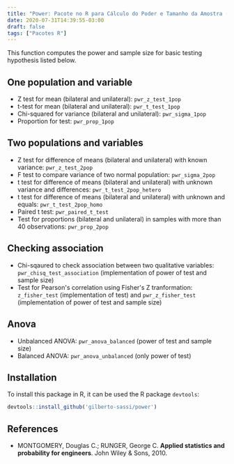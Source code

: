 ```yaml
---
title: "Power: Pacote no R para Cálculo do Poder e Tamanho da Amostra (en)"
date: 2020-07-31T14:39:55-03:00
draft: false
tags: ["Pacotes R"]
---
```



This function computes the power and sample size for basic testing hypothesis listed below.

## One population and variable

* Z test for mean (bilateral and unilateral): `pwr_z_test_1pop`
* t-test for mean (bilateral and unilateral): `pwr_t_test_1pop`
* Chi-squared for variance (bilateral and unilateral): `pwr_sigma_1pop`
* Proportion for test: `pwr_prop_1pop`

## Two populations and variables

* Z test for difference of means (bilateral and unilateral) with known variance: `pwr_z_test_2pop`
* F test to compare variance of two normal population: `pwr_sigma_2pop`
* t test for difference of means (bilateral and unilateral) with unknown variance and differences: `pwr_t_test_2pop_hetero`
* t test for difference of means (bilateral and unilateral) with unknown and equals: `pwr_t_test_2pop_homo`
* Paired t test: `pwr_paired_t_test`
* Test for proportions (bilateral and unilateral) in samples with more than 40 observations: `pwr_prop_2pop`

## Checking association

* Chi-sqaured to check association between two qualitative variables: `pwr_chisq_test_association` (implementation of power of test and sample size)
* Test for Pearson's correlation using Fisher's Z tranformation: `z_fisher_test` (implementation of test) and `pwr_z_fisher_test` (implementation of power of test and sample size)

## Anova

* Unbalanced ANOVA: `pwr_anova_balanced` (power of test and sample size)
* Balanced ANOVA: `pwr_anova_unbalanced` (only power of test)

## Installation

To install this package in R, it can be used the R package `devtools`: 

```r
devtools::install_github('gilberto-sassi/power')
```

## References

* MONTGOMERY, Douglas C.; RUNGER, George C. **Applied statistics and probability for engineers**. John Wiley & Sons, 2010.

